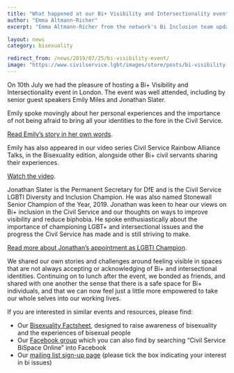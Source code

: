 ```yaml
---
title: "What happened at our Bi+ Visibility and Intersectionality event"
author: "Emma Altmann-Richer"
excerpt: "Emma Altmann-Richer from the network's Bi Inclusion team updates on our recent event."

layout: news
category: bisexuality

redirect_from: /news/2019/07/25/bi-visibility-event/
image: "https://www.civilservice.lgbt/images/store/posts/bi-visibility-event.jpg"
---
```


On 10th July we had the pleasure of hosting a Bi+ Visibility and Intersectionality event in London. The event was well attended, including by senior guest speakers Emily Miles and Jonathan Slater. 

Emily spoke movingly about her personal experiences and the importance of not being afraid to bring all your identities to the fore in the Civil Service. 

[Read Emily’s story in her own words](https://www.civilservice.lgbt/archives/2016/09/19/emily-miles-why-i-declare-my-diversity/). 

Emily has also appeared in our video series Civil Service Rainbow Alliance Talks, in the Bisexuality edition, alongside other Bi+ civil servants sharing their experiences. 

[Watch the video](https://www.civilservice.lgbt/archives/2016/09/19/watch-csra-talks-bisexuality/).  

Jonathan Slater is the Permanent Secretary for DfE and is the Civil Service LGBTI Diversity and Inclusion Champion. He was also named Stonewall Senior Champion of the Year, 2019. Jonathan was keen to hear our views on Bi+ inclusion in the Civil Service and our thoughts on ways to improve visibility and reduce biphobia. He spoke enthusiastically about the importance of championing LGBT+ and intersectional issues and the progress the Civil Service has made and is still striving to make. 

[Read more about Jonathan’s appointment as LGBTI Champion](https://www.civilservice.lgbt/2019/04/29/civil-service-diversity-and-inclusion-champion/).

We shared our own stories and challenges around feeling visible in spaces that are not always accepting or acknowledging of Bi+ and intersectional identities. Continuing on to lunch after the event, we bonded as friends, and shared with one another the sense that there is a safe space for Bi+ individuals, and that we can now feel just a little more empowered to take our whole selves into our working lives. 

If you are interested in similar events and resources, please find:

- Our [Bisexuality Factsheet](https://www.civilservice.lgbt/2019/05/22/introducing-new-bisexuality-fact-sheet/?fbclid=IwAR3uTXQNjbH79cgOP2h8XOVnoozgvO3TECeolCx9dHo6pxEqjZpjN0rbQO8), designed to raise awareness of bisexuality and the experiences of bisexual people
- Our [Facebook group](https://www.facebook.com/groups/429133567651392/) which you can also find by searching “Civil Service BiSpace Online” into Facebook
- Our [mailing list sign-up page](https://www.civilservice.lgbt/join-us/) (please tick the box indicating your interest in bi issues) 


 